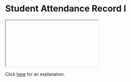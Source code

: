 # Student Attendance Record I 

<iframe></iframe>

Click [here](Explanation.md) for an explanation.

